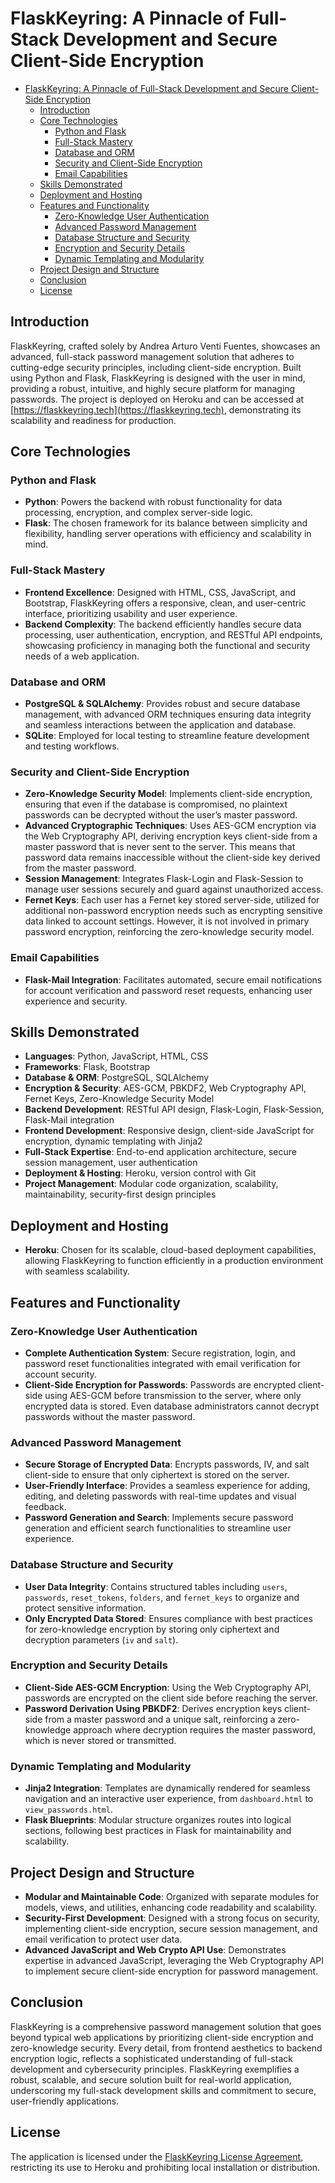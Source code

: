 # FlaskKeyring: A Pinnacle of Full-Stack Development and Secure Client-Side Encryption

<!--toc:start-->

-   [FlaskKeyring: A Pinnacle of Full-Stack Development and Secure Client-Side Encryption](#flaskkeyring-a-pinnacle-of-full-stack-development-and-secure-client-side-encryption)
    -   [Introduction](#introduction)
    -   [Core Technologies](#core-technologies)
        -   [Python and Flask](#python-and-flask)
        -   [Full-Stack Mastery](#full-stack-mastery)
        -   [Database and ORM](#database-and-orm)
        -   [Security and Client-Side Encryption](#security-and-client-side-encryption)
        -   [Email Capabilities](#email-capabilities)
    -   [Skills Demonstrated](#skills-demonstrated)
    -   [Deployment and Hosting](#deployment-and-hosting)
    -   [Features and Functionality](#features-and-functionality)
        -   [Zero-Knowledge User Authentication](#zero-knowledge-user-authentication)
        -   [Advanced Password Management](#advanced-password-management)
        -   [Database Structure and Security](#database-structure-and-security)
        -   [Encryption and Security Details](#encryption-and-security-details)
        -   [Dynamic Templating and Modularity](#dynamic-templating-and-modularity)
    -   [Project Design and Structure](#project-design-and-structure)
    -   [Conclusion](#conclusion)
    -   [License](#license)
    <!--toc:end-->

## Introduction

FlaskKeyring, crafted solely by Andrea Arturo Venti Fuentes, showcases an advanced, full-stack password management solution that adheres to cutting-edge security principles, including client-side encryption. Built using Python and Flask, FlaskKeyring is designed with the user in mind, providing a robust, intuitive, and highly secure platform for managing passwords. The project is deployed on Heroku and can be accessed at [https://flaskkeyring.tech](https://flaskkeyring.tech), demonstrating its scalability and readiness for production.

## Core Technologies

### Python and Flask

-   **Python**: Powers the backend with robust functionality for data processing, encryption, and complex server-side logic.
-   **Flask**: The chosen framework for its balance between simplicity and flexibility, handling server operations with efficiency and scalability in mind.

### Full-Stack Mastery

-   **Frontend Excellence**: Designed with HTML, CSS, JavaScript, and Bootstrap, FlaskKeyring offers a responsive, clean, and user-centric interface, prioritizing usability and user experience.
-   **Backend Complexity**: The backend efficiently handles secure data processing, user authentication, encryption, and RESTful API endpoints, showcasing proficiency in managing both the functional and security needs of a web application.

### Database and ORM

-   **PostgreSQL & SQLAlchemy**: Provides robust and secure database management, with advanced ORM techniques ensuring data integrity and seamless interactions between the application and database.
-   **SQLite**: Employed for local testing to streamline feature development and testing workflows.

### Security and Client-Side Encryption

-   **Zero-Knowledge Security Model**: Implements client-side encryption, ensuring that even if the database is compromised, no plaintext passwords can be decrypted without the user’s master password.
-   **Advanced Cryptographic Techniques**: Uses AES-GCM encryption via the Web Cryptography API, deriving encryption keys client-side from a master password that is never sent to the server. This means that password data remains inaccessible without the client-side key derived from the master password.
-   **Session Management**: Integrates Flask-Login and Flask-Session to manage user sessions securely and guard against unauthorized access.
-   **Fernet Keys**: Each user has a Fernet key stored server-side, utilized for additional non-password encryption needs such as encrypting sensitive data linked to account settings. However, it is not involved in primary password encryption, reinforcing the zero-knowledge security model.

### Email Capabilities

-   **Flask-Mail Integration**: Facilitates automated, secure email notifications for account verification and password reset requests, enhancing user experience and security.

## Skills Demonstrated

-   **Languages**: Python, JavaScript, HTML, CSS
-   **Frameworks**: Flask, Bootstrap
-   **Database & ORM**: PostgreSQL, SQLAlchemy
-   **Encryption & Security**: AES-GCM, PBKDF2, Web Cryptography API, Fernet Keys, Zero-Knowledge Security Model
-   **Backend Development**: RESTful API design, Flask-Login, Flask-Session, Flask-Mail integration
-   **Frontend Development**: Responsive design, client-side JavaScript for encryption, dynamic templating with Jinja2
-   **Full-Stack Expertise**: End-to-end application architecture, secure session management, user authentication
-   **Deployment & Hosting**: Heroku, version control with Git
-   **Project Management**: Modular code organization, scalability, maintainability, security-first design principles

## Deployment and Hosting

-   **Heroku**: Chosen for its scalable, cloud-based deployment capabilities, allowing FlaskKeyring to function efficiently in a production environment with seamless scalability.

## Features and Functionality

### Zero-Knowledge User Authentication

-   **Complete Authentication System**: Secure registration, login, and password reset functionalities integrated with email verification for account security.
-   **Client-Side Encryption for Passwords**: Passwords are encrypted client-side using AES-GCM before transmission to the server, where only encrypted data is stored. Even database administrators cannot decrypt passwords without the master password.

### Advanced Password Management

-   **Secure Storage of Encrypted Data**: Encrypts passwords, IV, and salt client-side to ensure that only ciphertext is stored on the server.
-   **User-Friendly Interface**: Provides a seamless experience for adding, editing, and deleting passwords with real-time updates and visual feedback.
-   **Password Generation and Search**: Implements secure password generation and efficient search functionalities to streamline user experience.

### Database Structure and Security

-   **User Data Integrity**: Contains structured tables including `users`, `passwords`, `reset_tokens`, `folders`, and `fernet_keys` to organize and protect sensitive information.
-   **Only Encrypted Data Stored**: Ensures compliance with best practices for zero-knowledge encryption by storing only ciphertext and decryption parameters (`iv` and `salt`).

### Encryption and Security Details

-   **Client-Side AES-GCM Encryption**: Using the Web Cryptography API, passwords are encrypted on the client side before reaching the server.
-   **Password Derivation Using PBKDF2**: Derives encryption keys client-side from a master password and a unique salt, reinforcing a zero-knowledge approach where decryption requires the master password, which is never stored or transmitted.

### Dynamic Templating and Modularity

-   **Jinja2 Integration**: Templates are dynamically rendered for seamless navigation and an interactive user experience, from `dashboard.html` to `view_passwords.html`.
-   **Flask Blueprints**: Modular structure organizes routes into logical sections, following best practices in Flask for maintainability and scalability.

## Project Design and Structure

-   **Modular and Maintainable Code**: Organized with separate modules for models, views, and utilities, enhancing code readability and scalability.
-   **Security-First Development**: Designed with a strong focus on security, implementing client-side encryption, secure session management, and email verification to protect user data.
-   **Advanced JavaScript and Web Crypto API Use**: Demonstrates expertise in advanced JavaScript, leveraging the Web Cryptography API to implement secure client-side encryption for password management.

## Conclusion

FlaskKeyring is a comprehensive password management solution that goes beyond typical web applications by prioritizing client-side encryption and zero-knowledge security. Every detail, from frontend aesthetics to backend encryption logic, reflects a sophisticated understanding of full-stack development and cybersecurity principles. FlaskKeyring exemplifies a robust, scalable, and secure solution built for real-world application, underscoring my full-stack development skills and commitment to secure, user-friendly applications.

## License

The application is licensed under the [FlaskKeyring License Agreement](LICENSE), restricting its use to Heroku and prohibiting local installation or distribution.
